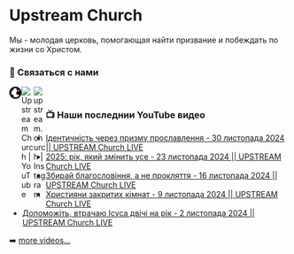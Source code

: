 # Upstream Church

Мы - молодая церковь, помогающая найти призвание и побеждать по жизни со Христом.

### 👥 Связаться с нами

[<img align="left" alt="upstream.life" width="22px" src="https://raw.githubusercontent.com/iconic/open-iconic/master/svg/globe.svg" />][website]
[<img align="left" alt="UpstreamChurch | YouTube" width="22px" src="https://cdn.jsdelivr.net/npm/simple-icons@v3/icons/youtube.svg" />][youtube]
[<img align="left" alt="upstream.church | Instagram" width="22px" src="https://cdn.jsdelivr.net/npm/simple-icons@v3/icons/instagram.svg" />][instagram]

<br />

### 📺 Наши последнии YouTube видео
<!-- YOUTUBE:START -->
- [Ідентичність через призму прославлення - 30 листопада 2024 || UPSTREAM Church LIVE](https://www.youtube.com/watch?v=FPW0HxsMFLk)
- [2025: рік, який змінить усе - 23 листопада 2024 || UPSTREAM Church LIVE](https://www.youtube.com/watch?v=RQbZQEeV5nU)
- [Збирай благословіння, а не прокляття - 16 листопада 2024 || UPSTREAM Church LIVE](https://www.youtube.com/watch?v=1FHr8NiGAsw)
- [Християни закритих кімнат - 9 листопада 2024 || UPSTREAM Church LIVE](https://www.youtube.com/watch?v=yWV7CwtigLQ)
- [Допоможіть, втрачаю Ісуса двічі на рік - 2 листопада 2024 || UPSTREAM Church LIVE](https://www.youtube.com/watch?v=KNC7AfBkuHM)
<!-- YOUTUBE:END -->

➡️ [more videos...](https://youtube.com/UpstreamChurch)

[website]: https://upstream.life/
[youtube]: https://youtube.com/UpstreamChurch
[instagram]: https://www.instagram.com/upstream.church
